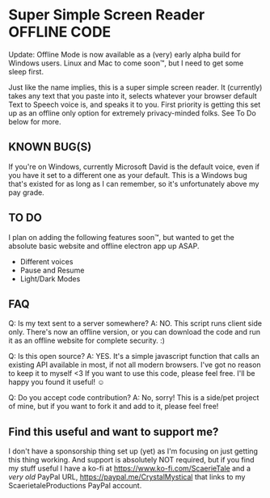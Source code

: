 # Super Simple Screen Reader OFFLINE CODE

Update: Offline Mode is now available as a (very) early alpha build for Windows users.  Linux and Mac to come soon™, but I need to get some sleep first.

Just like the name implies, this is a super simple screen reader.  It (currently) takes any text that you paste into it, selects whatever your browser default Text to Speech voice is, and speaks it to you.  First priority is getting this set up as an offline only option for extremely privacy-minded folks.  See To Do below for more.

## KNOWN BUG(S)
If you're on Windows, currently Microsoft David is the default voice, even if you have it set to a different one as your default.  This is a Windows bug that's existed for as long as I can remember, so it's unfortunately above my pay grade.

## TO DO
I plan on adding the following features soon™, but wanted to get the absolute basic website and offline electron app up ASAP.

* Different voices
* Pause and Resume
* Light/Dark Modes

## FAQ
Q: Is my text sent to a server somewhere?
A: NO.  This script runs client side only.  There's now an offline version, or you can download the code and run it as an offline website for complete security. :)

Q: Is this open source?
A: YES.  It's a simple javascript function that calls an existing API available in most, if not all modern browsers.  I've got no reason to keep it to myself <3  If you want to use this code, please feel free.  I'll be happy you found it useful! ☺

Q: Do you accept code contribution?
A: No, sorry!  This is a side/pet project of mine, but if you want to fork it and add to it, please feel free!

## Find this useful and want to support me?
I don't have a sponsorship thing set up (yet) as I'm focusing on just getting this thing working.  And support is absolutely NOT required, but if you find my stuff useful I have a ko-fi at https://www.ko-fi.com/ScaerieTale and a *very old* PayPal URL, https://paypal.me/CrystalMystical that links to my ScaerietaleProductions PayPal account.